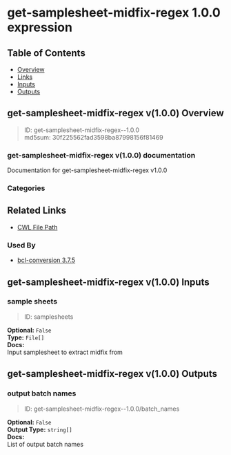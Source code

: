 
get-samplesheet-midfix-regex 1.0.0 expression
=============================================

## Table of Contents
  
- [Overview](#get-samplesheet-midfix-regex-v100-overview)  
- [Links](#related-links)  
- [Inputs](#get-samplesheet-midfix-regex-v100-inputs)  
- [Outputs](#get-samplesheet-midfix-regex-v100-outputs)  


## get-samplesheet-midfix-regex v(1.0.0) Overview



  
> ID: get-samplesheet-midfix-regex--1.0.0  
> md5sum: 30f225562fad3598ba87998156f81469

### get-samplesheet-midfix-regex v(1.0.0) documentation
  
Documentation for get-samplesheet-midfix-regex v1.0.0

### Categories
  


## Related Links
  
- [CWL File Path](../../../../../../expressions/get-samplesheet-midfix-regex/1.0.0/get-samplesheet-midfix-regex__1.0.0.cwl)  


### Used By
  
- [bcl-conversion 3.7.5](../../../workflows/bcl-conversion/3.7.5/bcl-conversion__3.7.5.md)  

  


## get-samplesheet-midfix-regex v(1.0.0) Inputs

### sample sheets



  
> ID: samplesheets
  
**Optional:** `False`  
**Type:** `File[]`  
**Docs:**  
Input samplesheet to extract midfix from

  


## get-samplesheet-midfix-regex v(1.0.0) Outputs

### output batch names



  
> ID: get-samplesheet-midfix-regex--1.0.0/batch_names  

  
**Optional:** `False`  
**Output Type:** `string[]`  
**Docs:**  
List of output batch names
  

  


